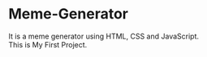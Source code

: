 # Meme-Generator
It is a meme generator using HTML, CSS and JavaScript.<br>
This is My First Project.

